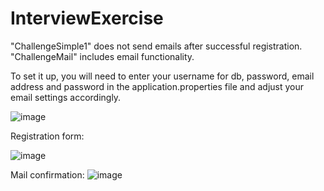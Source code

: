 # InterviewExercise

"ChallengeSimple1" does not send emails after successful registration.
"ChallengeMail" includes email functionality.

To set it up, you will need to enter your username for db, password, email address and password in the application.properties file and adjust your email settings accordingly.

![image](https://user-images.githubusercontent.com/110817419/232008570-aa660c90-5df3-4d71-97c8-4403a3ab01e6.png)


Registration form:

![image](https://user-images.githubusercontent.com/110817419/231925213-07a157c7-4a72-49c5-9306-086f111451e0.png)


Mail confirmation:
![image](https://user-images.githubusercontent.com/110817419/231925113-1b836658-a2cc-405a-a89b-4f7260f21147.png)
